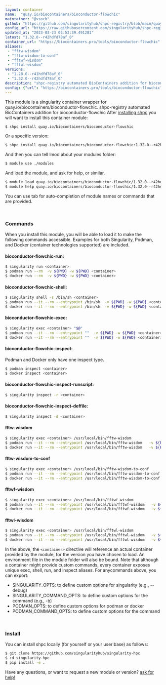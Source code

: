 ```yaml
---
layout: container
name:  "quay.io/biocontainers/bioconductor-flowchic"
maintainer: "@vsoch"
github: "https://github.com/singularityhub/shpc-registry/blob/main/quay.io/biocontainers/bioconductor-flowchic/container.yaml"
config_url: "https://raw.githubusercontent.com/singularityhub/shpc-registry/main/quay.io/biocontainers/bioconductor-flowchic/container.yaml"
updated_at: "2023-03-23 02:53:39.491281"
latest: "1.32.0--r42hdfd78af_0"
container_url: "https://biocontainers.pro/tools/bioconductor-flowchic"
aliases:
 - "fftw-wisdom"
 - "fftw-wisdom-to-conf"
 - "fftwf-wisdom"
 - "fftwl-wisdom"
versions:
 - "1.28.0--r41hdfd78af_0"
 - "1.32.0--r42hdfd78af_0"
description: "shpc-registry automated BioContainers addition for bioconductor-flowchic"
config: {"url": "https://biocontainers.pro/tools/bioconductor-flowchic", "maintainer": "@vsoch", "description": "shpc-registry automated BioContainers addition for bioconductor-flowchic", "latest": {"1.32.0--r42hdfd78af_0": "sha256:b3a93d5e910722f78fe74e615709987cec811b3d03db9785c24cf1a7250210de"}, "tags": {"1.28.0--r41hdfd78af_0": "sha256:397446aac112b11e7e37f1d78a85b362c0471d9cf40faf55d7eba34443ee5ca0", "1.32.0--r42hdfd78af_0": "sha256:b3a93d5e910722f78fe74e615709987cec811b3d03db9785c24cf1a7250210de"}, "docker": "quay.io/biocontainers/bioconductor-flowchic", "aliases": {"fftw-wisdom": "/usr/local/bin/fftw-wisdom", "fftw-wisdom-to-conf": "/usr/local/bin/fftw-wisdom-to-conf", "fftwf-wisdom": "/usr/local/bin/fftwf-wisdom", "fftwl-wisdom": "/usr/local/bin/fftwl-wisdom"}}
---
```


This module is a singularity container wrapper for quay.io/biocontainers/bioconductor-flowchic.
shpc-registry automated BioContainers addition for bioconductor-flowchic
After [installing shpc](#install) you will want to install this container module:


```bash
$ shpc install quay.io/biocontainers/bioconductor-flowchic
```

Or a specific version:

```bash
$ shpc install quay.io/biocontainers/bioconductor-flowchic:1.32.0--r42hdfd78af_0
```

And then you can tell lmod about your modules folder:

```bash
$ module use ./modules
```

And load the module, and ask for help, or similar.

```bash
$ module load quay.io/biocontainers/bioconductor-flowchic/1.32.0--r42hdfd78af_0
$ module help quay.io/biocontainers/bioconductor-flowchic/1.32.0--r42hdfd78af_0
```

You can use tab for auto-completion of module names or commands that are provided.

<br>

### Commands

When you install this module, you will be able to load it to make the following commands accessible.
Examples for both Singularity, Podman, and Docker (container technologies supported) are included.

#### bioconductor-flowchic-run:

```bash
$ singularity run <container>
$ podman run --rm  -v ${PWD} -w ${PWD} <container>
$ docker run --rm  -v ${PWD} -w ${PWD} <container>
```

#### bioconductor-flowchic-shell:

```bash
$ singularity shell -s /bin/sh <container>
$ podman run --it --rm --entrypoint /bin/sh  -v ${PWD} -w ${PWD} <container>
$ docker run --it --rm --entrypoint /bin/sh  -v ${PWD} -w ${PWD} <container>
```

#### bioconductor-flowchic-exec:

```bash
$ singularity exec <container> "$@"
$ podman run --it --rm --entrypoint ""  -v ${PWD} -w ${PWD} <container> "$@"
$ docker run --it --rm --entrypoint ""  -v ${PWD} -w ${PWD} <container> "$@"
```

#### bioconductor-flowchic-inspect:

Podman and Docker only have one inspect type.

```bash
$ podman inspect <container>
$ docker inspect <container>
```

#### bioconductor-flowchic-inspect-runscript:

```bash
$ singularity inspect -r <container>
```

#### bioconductor-flowchic-inspect-deffile:

```bash
$ singularity inspect -d <container>
```


#### fftw-wisdom

```bash
$ singularity exec <container> /usr/local/bin/fftw-wisdom
$ podman run --it --rm --entrypoint /usr/local/bin/fftw-wisdom   -v ${PWD} -w ${PWD} <container> -c " $@"
$ docker run --it --rm --entrypoint /usr/local/bin/fftw-wisdom   -v ${PWD} -w ${PWD} <container> -c " $@"
```


#### fftw-wisdom-to-conf

```bash
$ singularity exec <container> /usr/local/bin/fftw-wisdom-to-conf
$ podman run --it --rm --entrypoint /usr/local/bin/fftw-wisdom-to-conf   -v ${PWD} -w ${PWD} <container> -c " $@"
$ docker run --it --rm --entrypoint /usr/local/bin/fftw-wisdom-to-conf   -v ${PWD} -w ${PWD} <container> -c " $@"
```


#### fftwf-wisdom

```bash
$ singularity exec <container> /usr/local/bin/fftwf-wisdom
$ podman run --it --rm --entrypoint /usr/local/bin/fftwf-wisdom   -v ${PWD} -w ${PWD} <container> -c " $@"
$ docker run --it --rm --entrypoint /usr/local/bin/fftwf-wisdom   -v ${PWD} -w ${PWD} <container> -c " $@"
```


#### fftwl-wisdom

```bash
$ singularity exec <container> /usr/local/bin/fftwl-wisdom
$ podman run --it --rm --entrypoint /usr/local/bin/fftwl-wisdom   -v ${PWD} -w ${PWD} <container> -c " $@"
$ docker run --it --rm --entrypoint /usr/local/bin/fftwl-wisdom   -v ${PWD} -w ${PWD} <container> -c " $@"
```



In the above, the `<container>` directive will reference an actual container provided
by the module, for the version you have chosen to load. An environment file in the
module folder will also be bound. Note that although a container
might provide custom commands, every container exposes unique exec, shell, run, and
inspect aliases. For anycommands above, you can export:

 - SINGULARITY_OPTS: to define custom options for singularity (e.g., --debug)
 - SINGULARITY_COMMAND_OPTS: to define custom options for the command (e.g., -b)
 - PODMAN_OPTS: to define custom options for podman or docker
 - PODMAN_COMMAND_OPTS: to define custom options for the command

<br>

### Install

You can install shpc locally (for yourself or your user base) as follows:

```bash
$ git clone https://github.com/singularityhub/singularity-hpc
$ cd singularity-hpc
$ pip install -e .
```

Have any questions, or want to request a new module or version? [ask for help!](https://github.com/singularityhub/singularity-hpc/issues)